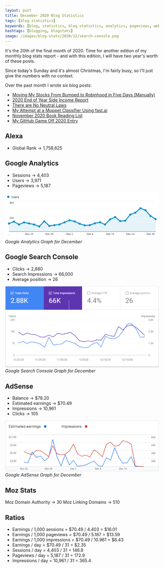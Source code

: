 ```yaml
---
layout: post
title: December 2020 Blog Statistics
tags: [blog statistics]
keywords: [blog, statistics, blog statistics, analytics, pageviews, webmaster, webmaster tools, alexa, google]
hashtags: [blogging, blogstats]
image: /images/blog-stats/2020/12/search-console.png
---
```


It's the 20th of the final month of 2020. Time for another edition of my monthly blog stats report - and with this edition, I will have two year's worth of these posts.

Since today's Sunday and it's almost Christmas, I'm fairly busy, so I'll just give the numbers with no context.

Over the past month I wrote six blog posts:

* [Moving My Stocks From Bumped to Robinhood in Five Days (Manually)](https://www.joehxblog.com/moving-my-stocks-from-bumped-to-robinhood-in-five-days/)
* [2020 End of Year Side Income Report](https://www.joehxblog.com/2020-end-of-year-side-income-report/)
* [There are No Neutral Laws](https://www.joehxblog.com/there-are-no-neutral-laws/)
* [My Attempt at a Muppet Classifier Using fast.ai](https://www.joehxblog.com/my-attempt-at-a-muppet-classifier-using-fast.ai/)
* [November 2020 Book Reading List](https://www.joehxblog.com/november-2020-book-reading-list/)
* [My GitHub Game Off 2020 Entry](https://www.joehxblog.com/my-github-game-off-2020-entry/)

## Alexa

* Global Rank &rarr; 1,758,625

## Google Analytics

* Sessions &rarr; 4,403
* Users &rarr; 3,971
* Pageviews &rarr; 5,187

![Google Analytics Graph for December](/images/blog-stats/2020/12/stats.png)
*Google Analytics Graph for December*

## Google Search Console

* Clicks &rarr; 2,880	  
* Search Impressions &rarr; 66,000
* Average position &rarr; 26

![Google Search Console Graph for December](/images/blog-stats/2020/12/search-console.png)
*Google Search Console Graph for December*

## AdSense

* Balance &rarr; $78.20
* Estimated earnings &rarr; $70.49
* Impressions &rarr; 10,961
* Clicks &rarr; 105

![Google AdSense Graph for December](/images/blog-stats/2020/12/adsense.png)
*Google AdSense Graph for December*

## Moz Stats

Moz Domain Authority &rarr; 30
Moz Linking Domains &rarr; 510

## Ratios

* Earnings / 1,000 sessions = $70.49 / 4.403 = $16.01
* Earnings / 1,000 pageviews = $70.49 / 5.187 = $13.59
* Earnings / 1,000 impressions = $70.49 / 10.961 = $6.43
* Earnings / day = $70.49 / 31 = $2.35
* Sessions / day = 4,403 / 31 = 146.8
* Pageviews / day = 5,187 / 31 = 172.9
* Impressions / day = 10,961 / 31 = 365.4